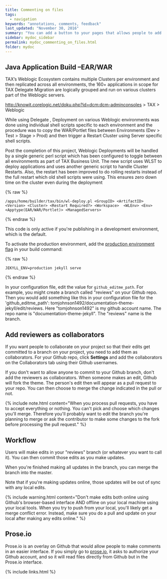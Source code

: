 ```yaml
---
title: Commenting on files
tags:
  - navigation
keywords: "annotations, comments, feedback"
last_updated: "November 30, 2016"
summary: "You can add a button to your pages that allows people to add comments."
sidebar: mydoc_sidebar
permalink: mydoc_commenting_on_files.html
folder: mydoc
---
```


## Java Application Build –EAR/WAR

TAX’s Weblogic Ecosystem contains multiple Clusters per environment and then replicated across all environments, the 160+ applications in scope for TAX Delegate Migration are logically grouped and run on various clusters part of the Weblogic servers.

http://knowit.corelogic.net/doku.php?id=dcm:dcm-adminconsoles  > TAX > Weblogic

While using Delegate , Deployment on various Weblogic environments was done using individual shell scripts specific to each environment and the procedure was to copy the WAR/Portlet files between Environments (Dev > Test > Stage > Prod) and then trigger a Restart Cluster using Server specific shell scripts.

Post the completion of this project, Weblogic Deployments will be handled by a single generic perl script which has been configured to toggle between all environments as part of TAX Business Unit. The new script uses WLST to deploy applications and uses another generic script to handle Cluster Restarts. Also, the restart has been improved to do rolling restarts instead of the full restart which old shell scripts were using. This ensures zero down time on the cluster even during the deployment



{% raw %}
```
/apps/home/builder/tax/bin/wl-deploy.pl <GroupID> <ArtifactID> <Version> <Cluster> <Restart Required?> <Workspace>  <WLEnv> <Env> <Apptype(EAR/WAR/Portlet)> <ManagedServers>  

```
{% endraw %}

This code is only active if you're publishing in a development environment, which is the default.

To activate the production environment, add the [production environment flag](http://jekyllrb.com/docs/configuration/) in your build command:

{% raw %}
```
JEKYLL_ENV=production jekyll serve
```
{% endraw %}

In your configuration file, edit the value for `github_editme_path`. For example, you might create a branch called "reviews" on your Github repo. Then you would add something like this in your configuration file for the 'github_editme_path': tomjohnson1492/documentation-theme-jekyll/edit/reviews. Here "tomjohnson1492" is my github account name. The repo name is "documentation-theme-jekyll". The "reviews" name is the branch.


## Add reviewers as collaborators

If you want people to collaborate on your project so that their edits get committed to a branch on your project, you need to add them as collaborators. For your Github repo, click **Settings** and add the collaborators on the Collaborators tab using their Github usernames.

If you don't want to allow anyone to commit to your Github branch, don't add the reviewers as collaborators. When someone makes an edit, Github will fork the theme. The person's edit then will appear as a pull request to your repo. You can then choose to merge the change indicated in the pull or not.

{% include note.html content="When you process pull requests, you have to accept everything or nothing. You can't pick and choose which changes you'll merge. Therefore you'll probably want to edit the branch you're planning to merge or ask the contributor to make some changes to the fork before processing the pull request." %}


## Workflow

Users will make edits in your "reviews" branch (or whatever you want to call it). You can then commit those edits as you make updates.

When you're finished making all updates in the branch, you can merge the branch into the master.

Note that if you're making updates online, those updates will be out of sync with any local edits.

{% include warning.html content="Don't make edits both online using Github's browser-based interface AND offline on your local machine using your local tools. When you try to push from your local, you'll likely get a merge conflict error. Instead, make sure you do a pull and update on your local after making any edits online." %}

## Prose.io

 Prose.io is an overlay on Github that would allow people to make comments in an easier interface. If you simply go to [prose.io](http://prose.io), it asks to authorize your Github account, and so it will read files directly from Github but in the Prose.io interface.

 {% include links.html %}
